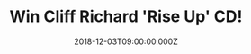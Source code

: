 ---
campaign-uuid: "c-7607815a-6636-43ee-a19d-d39281d74e82"
type: "Competition"
category: "Music"
date: "2018-12-03T09:00:00.000Z"
end-date: "2019-01-03T23:59:00.000Z"
disable-form: false
is_promoted: false
has_entry_page: true
title: "Win Cliff Richard 'Rise Up' CD!"
competition-description: "<p>Sir Cliff Richard returns with his first album of new\
  \ material in 14 years, produced by Rupert Christie. We have a copy of the brand\
  \ new Cliff Richard’s new album to one of our lucky members to win and get stuck\
  \ into Sir Richard’s new tunes! The album draws on new songwriting talent as well\
  \ as teaming up with some of his biggest hit writers.</p>\n<p>Want it? Click below\
  \ for a chance to win!</p>\n"
hero-header: "Win Cliff Richard 'Rise Up' CD!"
terms-confirmation: "N/A"
banner-img: "https://assets.expresslyapp.com/asset-0e8764fd-82c9-4e24-86f7-6cbedf9bba42.jpg"
logo-left-href: "aaa.nme.com"
logo-left-image: "https://assets.expresslyapp.com/asset-ede6969a-6b63-4193-b489-043a41f0db08.jpg"
logo-left-title: "NME AAA"
bg-image-hero: "https://assets.expresslyapp.com/asset-23f385f1-2b4f-43dd-ba68-266f48b35eb6.jpg"
bg-image-first: "https://assets.expresslyapp.com/asset-b1a3de8d-c923-44e0-8b7f-b67994064431.jpg"
section1-content: "<p>Recorded at Miami’s Criteria Studios in 2018, the album not\
  \ only features title track 'Rise Up' written by Devil Woman hitmaker Terry Britten\
  \ and his co-writer Graham Lyle but other new up-tempo contemporary songs including\
  \ 'Reborn' written by Chris Eaton (Saviour’s Day).</p>\n<p>Sir Cliff reunites with\
  \ Olivia Newton-John for the first time in 23 years on 'Everybody’s Someone' the\
  \ album also features four newly recorded tracks with The Royal Philharmonic Orchestra:\
  \ Devil Woman, The Minute You’re Gone, Miss You Nights and Some People.</p>\n<p>Cliff\
  \ Richard is back and we want YOU to enjoy his new album as much as we do! Enter\
  \ the form below and it could be coming home with you! Good luck!</p>\n"
entry-title: "Win Cliff Richard 'Rise Up' CD!"
entry-content: "<p>Enter the draw to win  Cliff Richard 'Rise Up' CD before 23:59\
  \ on 3rd of January 2018.</p>\n"
has-winner: false
prize-description: "Cliff Richard 'Rise Up' CD!"
special-conditions: "Multiple entries are allowed up to one every day.\r\nThis competition\
  \ is also available on: http://club.expressly.io/competitons/cliff-cliff-richard-rise-up-cd"
country-restrictions:
- "GB"
---